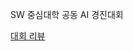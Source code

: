 SW 중심대학 공동 AI 경진대회

[대회 리뷰](https://glydokid.github.io//SW%EC%A4%91%EC%8B%AC%EB%8C%80%ED%95%99-%EA%B3%B5%EB%8F%99-AI-%EA%B2%BD%EC%A7%84%EB%8C%80%ED%9A%8C/)
